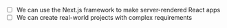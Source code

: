 - [ ] We can use the Next.js framework to make server-rendered React apps
- [ ] We can create real-world projects with complex requirements

